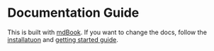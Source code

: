 # Documentation Guide

This is built with [mdBook](https://github.com/rust-lang/mdBook). If you want to change the docs,
follow the [installatuon](https://rust-lang.github.io/mdBook/guide/installation.html) and [getting started guide](https://rust-lang.github.io/mdBook/guide/creating.html).
